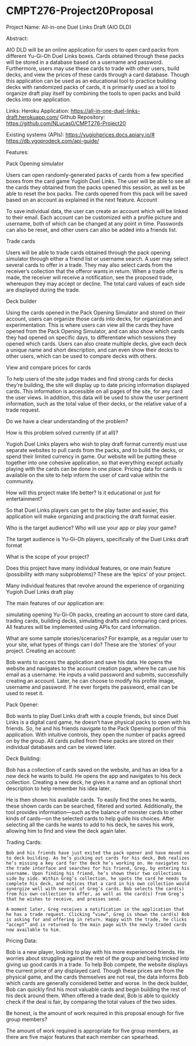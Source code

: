 # CMPT276-Project20Proposal

Project Name: All-in-one Duel Links Draft (AIO DLD)

Abstract:

AIO DLD will be an online application for users to open card packs from different Yu-Gi-Oh Duel Links boxes. Cards obtained through these packs will be stored in a database based on a username and password. Furthermore, users may use these cards to trade with other users, build decks, and view the prices of these cards through a card database. Though this application can be used as an educational tool to practice building decks with randomized packs of cards, it is primarily used as a tool to organize draft play itself by combining the tools to open packs and build decks into one application.

Links:
Heroku Application: https://all-in-one-duel-links-draft.herokuapp.com/
Github Repository: https://github.com/NLucas0/CMPT276-Project20

Existing systems (APIs):
 https://yugiohprices.docs.apiary.io/#
 https://db.ygoprodeck.com/api-guide/

Features:

Pack Opening simulator

Users can open randomly-generated packs of cards from a few specified boxes from the card game Yugioh Duel Links. The user will be able to see all the cards they obtained from the packs opened this session, as well as be able to reset the box packs. The cards opened from this pack will be saved based on an account as explained in the next feature.
Account

To save individual data, the user can create an account which will be linked to their email. Each account can be customized with a profile picture and username, both of which can be changed at any point in time. Passwords can also be reset, and other users can also be added into a friends list.

Trade cards

Users will be able to trade cards obtained through the pack opening simulator through either a friend list or username search. A user may select several cards to offer in a trade. They may also select cards from the receiver’s collection that the offeror wants in return. When a trade offer is made, the receiver will receive a notification, see the proposed trade, whereupon they may accept or decline. The total card values of each side are displayed during the trade.

Deck builder

Using the cards opened in the Pack Opening Simulator and stored on their account, users can organize those cards into decks, for organization and experimentation. This is where users can view all the cards they have opened from the Pack Opening Simulator, and can also show which cards they had opened on specific days, to differentiate which sessions they opened which cards. Users can also create multiple decks, give each deck a unique name and short description, and can even show their decks to other users, which can be used to compare decks with others.

View and compare prices for cards

To help users of the site judge trades and find strong cards for decks they’re building, the site will display up to date pricing information displayed cards. This information is accessible on all pages of the site, for any card the user views. In addition, this data will be used to show the user pertinent information, such as the total value of their decks, or the relative value of a trade request.
    
Do we have a clear understanding of the problem?

How is this problem solved currently (if at all)?

Yugioh Duel Links players who wish to play draft format currently must use separate websites to pull cards from the packs, and to build the decks, or spend their limited currency in game. Our website will be putting these together into one cohesive application, so that everything except actually playing with the cards can be done in one place.
Pricing data for cards is available on the site to help inform the user of card value within the community.

How will this project make life better? Is it educational or just for entertainment?

So that Duel Links players can get to the play faster and easier, this application will make organizing and practicing the draft format easier.

Who is the target audience? Who will use your app or play your game?

The target audience is Yu-Gi-Oh players, specifically of the Duel Links draft format
 
What is the scope of your project?

Does this project have many individual features, or one main feature (possibility with many subproblems)? These are the ‘epics’ of your project.

Many individual features that revolve around the experience of organizing Yugioh Duel Links draft play

The main features of our application are: 

simulating opening Yu-Gi-Oh packs, creating an account to store card data, trading cards, building decks, simulating drafts and comparing card prices. All features will be implemented using APIs for card information.

What are some sample stories/scenarios? For example, as a regular user to your site, what types of things can I do?  These are the ‘stories’ of your project.
Creating an account:

Bob wants to access the application and save his data. He opens the website and navigates to the account creation page, where he can use his email as a username. He inputs a valid password and submits, successfully creating an account. Later, he can choose to modify his profile image, username and password. If he ever forgets the password, email can be used to reset it.

Pack Opener: 

Bob wants to play Duel Links draft with a couple friends, but since Duel Links is a digital card game, he doesn’t have physical packs to open with his friends. So, he and his friends navigate to the Pack Opening portion of this application. With intuitive controls, they open the number of packs agreed on by the group. All cards pulled from these packs are stored on their individual databases and can be viewed later.

Deck Building: 

Bob has a collection of cards saved on the website, and has an idea for a new deck he wants to build. He opens the app and navigates to his deck collection. Creating a new deck, he gives it a name and an optional short description to help remember his idea later. 

He is then shown his available cards. To easily find the ones he wants, these shown cards can be searched, filtered and sorted. Additionally, the tool provides information—such as the balance of monster cards to other kinds of cards—on the selected cards to help guide his choices. After selecting all the cards he wants to add to his deck, he saves his work, allowing him to find and view the deck again later. 

Trading Cards:

    Bob and his friends have just exited the pack opener and have moved on to deck building. As he’s picking out cards for his deck, Bob realizes he’s missing a key card for the deck he’s working on. He navigates to the trade interface and searches for his friend, Greg, by entering his username. Upon finding his friend, he’s shown their two collections side by side. Within Greg’s collection, he spots the card he needs to complete his deck, and notices that a card in his own collection would synergize well with several of Greg’s cards. Bob selects the card(s) from his own collection to offer, as well as the card(s) from Greg’s that he wishes to receive, and presses send.
    
    A moment later, Greg receives a notification in the application that he has a trade request. Clicking “view”, Greg is shown the card(s) Bob is asking for and offering in return. Happy with the trade, he clicks “accept” and is returned to the main page with the newly traded cards now available to him.

Pricing Data:

Bob is a new player, looking to play with his more experienced friends. He worries about struggling against the rest of the group and being tricked into giving up good cards in a trade. To help Bob compete, the website displays the current price of any displayed card. Though these prices are from the physical game, and the cards themselves are not real, the data informs Bob which cards are generally considered better and worse. In the deck builder, Bob can quickly find his most valuable cards and begin building the rest of his deck around them. When offered a trade deal, Bob is able to quickly check if the deal is fair, by comparing the total values of the two sides.

 
Be honest, is the amount of work required in this proposal enough for five group members?

The amount of work required is appropriate for five group members, as there are five major features that each member can spearhead.


